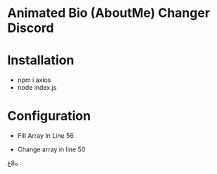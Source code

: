 # Animated Bio (AboutMe) Changer Discord
# Installation

- npm i axios
- node index.js
 
 # Configuration

- Fill Array In Line 56

- Change array in line 50

ه8غ
